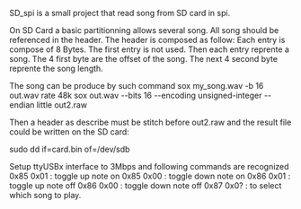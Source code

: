 SD_spi is a small project that read song from SD card in spi.

On SD Card a basic partitionning allows several song. All song should be referenced in the header.
The header is composed as follow:
Each entry is compose of 8 Bytes. The first entry is not used. Then each entry reprente a song.
The 4 first byte are the offset of the song. The next 4 second byte reprente the song length.

The song can be produce by such command
sox my_song.wav -b 16 out.wav rate 48k
sox out.wav --bits 16 --encoding unsigned-integer --endian little out2.raw

Then a header as describe must be stitch before out2.raw and the result file could be written on the SD card:

sudo dd if=card.bin of=/dev/sdb

Setup ttyUSBx interface to 3Mbps and following commands are recognized
0x85 0x01 : toggle up note on
0x85 0x00 : toggle down note on
0x86 0x01 : toggle up note off
0x86 0x00 : toggle down note off
0x87 0x0? : to select which song to play.
